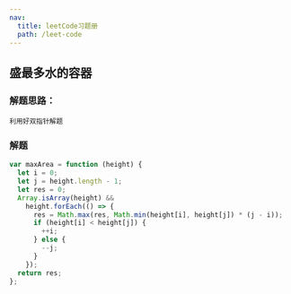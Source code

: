 ```yaml
---
nav:
  title: leetCode习题册
  path: /leet-code
---
```


## 盛最多水的容器

### 解题思路：

    利用好双指针解题

### 解题

```jsx | pure
var maxArea = function (height) {
  let i = 0;
  let j = height.length - 1;
  let res = 0;
  Array.isArray(height) &&
    height.forEach(() => {
      res = Math.max(res, Math.min(height[i], height[j]) * (j - i));
      if (height[i] < height[j]) {
        ++i;
      } else {
        --j;
      }
    });
  return res;
};
```
